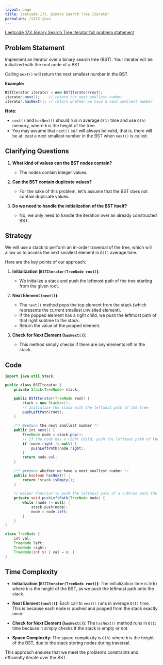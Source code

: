 ```yaml
---
layout: page
title: leetcode 173. Binary Search Tree Iterator
permalink: /s173-java
---
```

[Leetcode 173. Binary Search Tree Iterator full problem statement](https://algoadvance.github.io/algoadvance/l173)
## Problem Statement

Implement an iterator over a binary search tree (BST). Your iterator will be initialized with the root node of a BST.

Calling `next()` will return the next smallest number in the BST.

**Example:**

```java
BSTIterator iterator = new BSTIterator(root);
iterator.next();    // return the next smallest number
iterator.hasNext(); // return whether we have a next smallest number
```

**Note:**
- `next()` and `hasNext()` should run in average `O(1)` time and use `O(h)` memory, where `h` is the height of the tree.
- You may assume that `next()` call will always be valid, that is, there will be at least a next smallest number in the BST when `next()` is called.

## Clarifying Questions

1. **What kind of values can the BST nodes contain?**
   - The nodes contain integer values.

2. **Can the BST contain duplicate values?**
   - For the sake of this problem, let's assume that the BST does not contain duplicate values.

3. **Do we need to handle the initialization of the BST itself?**
   - No, we only need to handle the iteration over an already constructed BST.

## Strategy

We will use a stack to perform an in-order traversal of the tree, which will allow us to access the next smallest element in `O(1)` average time.

Here are the key points of our approach:
1. **Initialization (`BSTIterator(TreeNode root)`)**: 
    - We initialize a stack and push the leftmost path of the tree starting from the given root.
    
2. **Next Element (`next()`)**:
    - The `next()` method pops the top element from the stack (which represents the current smallest unvisited element).
    - If the popped element has a right child, we push the leftmost path of that right subtree to the stack.
    - Return the value of the popped element.

3. **Check for Next Element (`hasNext()`)**:
    - This method simply checks if there are any elements left in the stack.

## Code

```java
import java.util.Stack;

public class BSTIterator {
    private Stack<TreeNode> stack;

    public BSTIterator(TreeNode root) {
        stack = new Stack<>();
        // Initialize the stack with the leftmost path of the tree
        pushLeftPath(root);
    }
    
    /** @return the next smallest number */
    public int next() {
        TreeNode node = stack.pop();
        // If the node has a right child, push the leftmost path of the right subtree
        if (node.right != null) {
            pushLeftPath(node.right);
        }
        return node.val;
    }
    
    /** @return whether we have a next smallest number */
    public boolean hasNext() {
        return !stack.isEmpty();
    }
    
    // Helper function to push the leftmost path of a subtree onto the stack
    private void pushLeftPath(TreeNode node) {
        while (node != null) {
            stack.push(node);
            node = node.left;
        }
    }
}

class TreeNode {
    int val;
    TreeNode left;
    TreeNode right;
    TreeNode(int x) { val = x; }
}
```

## Time Complexity

- **Initialization (`BSTIterator(TreeNode root)`)**: The initialization time is `O(h)` where `h` is the height of the BST, as we push the leftmost path onto the stack.

- **Next Element (`next()`)**: Each call to `next()` runs in average `O(1)` time. This is because each node is pushed and popped from the stack exactly once.

- **Check for Next Element (`hasNext()`)**: The `hasNext()` method runs in `O(1)` time because it simply checks if the stack is empty or not.

- **Space Complexity**: The space complexity is `O(h)` where `h` is the height of the BST, due to the stack storing nodes during traversal.

This approach ensures that we meet the problem’s constraints and efficiently iterate over the BST.